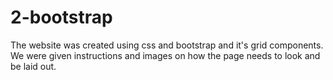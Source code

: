 # 2-bootstrap

The website was created using css and bootstrap and it's grid components. We were given instructions and images on how the page needs to look and be laid out. 